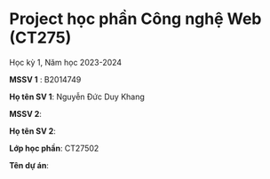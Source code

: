 # Project học phần Công nghệ Web (CT275)

Học kỳ 1, Năm học 2023-2024

**MSSV 1** : B2014749

**Họ tên SV 1**: Nguyễn Đức Duy Khang

**MSSV 2**:

**Họ tên SV 2**:

**Lớp học phần**: CT27502

**Tên dự án**: 

